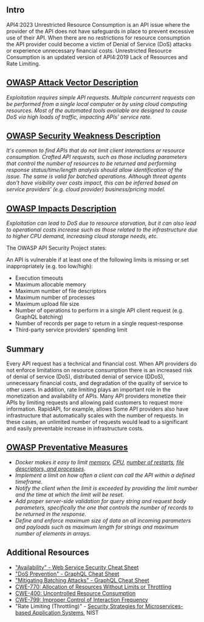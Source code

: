 ## Intro

API4:2023 Unrestricted Resource Consumption is an API issue where the provider of the API does not have safeguards in place to prevent excessive use of their API. When there are no restrictions for resource consumption the API provider could become a victim of Denial of Service (DoS) attacks or experience unnecessary financial costs. Unrestricted Resource Consumption is an updated version of API4:2019 Lack of Resources and Rate Limiting.

## [OWASP Attack Vector Description](https://owasp.org/API-Security/editions/2023/en/0xa4-unrestricted-resource-consumption/)

_Exploitation requires simple API requests. Multiple concurrent requests can be performed from a single local computer or by using cloud computing resources. Most of the automated tools available are designed to cause DoS via high loads of traffic, impacting APIs’ service rate._

## [OWASP Security Weakness Description](https://owasp.org/API-Security/editions/2023/en/0xa4-unrestricted-resource-consumption/)

_It's common to find APIs that do not limit client interactions or resource consumption. Crafted API requests, such as those including parameters that control the number of resources to be returned and performing response status/time/length analysis should allow identification of the issue. The same is valid for batched operations. Although threat agents don't have visibility over costs impact, this can be inferred based on service providers’ (e.g. cloud provider) business/pricing model._

## [OWASP Impacts Description](https://owasp.org/API-Security/editions/2023/en/0xa4-unrestricted-resource-consumption/)

_Exploitation can lead to DoS due to resource starvation, but it can also lead to operational costs increase such as those related to the infrastructure due to higher CPU demand, increasing cloud storage needs, etc._

The OWASP API Security Project states:

An API is vulnerable if at least one of the following limits is missing or set inappropriately (e.g. too low/high):

- Execution timeouts
- Maximum allocable memory
- Maximum number of file descriptors
- Maximum number of processes
- Maximum upload file size
- Number of operations to perform in a single API client request (e.g. GraphQL batching)
- Number of records per page to return in a single request-response
- Third-party service providers' spending limit

## Summary

Every API request has a technical and financial cost. When API providers do not enforce limitations on resource consumption there is an increased risk of denial of service (DoS), distributed denial of service (DDoS), unnecessary financial costs, and degradation of the quality of service to other users. In addition, rate limiting plays an important role in the monetization and availability of APIs. Many API providers monetize their APIs by limiting requests and allowing paid customers to request more information. RapidAPI, for example, allows Some API providers also have infrastructure that automatically scales with the number of requests. In these cases, an unlimited number of requests would lead to a significant and easily preventable increase in infrastructure costs.

## [OWASP Preventative Measures](https://owasp.org/API-Security/editions/2023/en/0xa4-unrestricted-resource-consumption/)

- _Docker makes it easy to limit [memory](https://docs.docker.com/config/containers/resource_constraints/#memory), [CPU](https://docs.docker.com/config/containers/resource_constraints/#cpu), [number of restarts](https://docs.docker.com/engine/reference/commandline/run/#restart-policies---restart), [file descriptors, and processes](https://docs.docker.com/engine/reference/commandline/run/#set-ulimits-in-container---ulimit)._
- _Implement a limit on how often a client can call the API within a defined timeframe._
- _Notify the client when the limit is exceeded by providing the limit number and the time at which the limit will be reset._
- _Add proper server-side validation for query string and request body parameters, specifically the one that controls the number of records to be returned in the response._
- _Define and enforce maximum size of data on all incoming parameters and payloads such as maximum length for strings and maximum number of elements in arrays._

## Additional Resources

- ["Availability" - Web Service Security Cheat Sheet](https://cheatsheetseries.owasp.org/cheatsheets/Web_Service_Security_Cheat_Sheet.html#availability)
- ["DoS Prevention" - GraphQL Cheat Sheet](https://cheatsheetseries.owasp.org/cheatsheets/GraphQL_Cheat_Sheet.html#dos-prevention)
- ["Mitigating Batching Attacks" - GraphQL Cheat Sheet](https://cheatsheetseries.owasp.org/cheatsheets/GraphQL_Cheat_Sheet.html#mitigating-batching-attacks)
- [CWE-770: Allocation of Resources Without Limits or Throttling](https://cwe.mitre.org/data/definitions/770.html)
- [CWE-400: Uncontrolled Resource Consumption](https://cwe.mitre.org/data/definitions/400.html)
- [CWE-799: Improper Control of Interaction Frequency](https://cwe.mitre.org/data/definitions/799.html)
- "Rate Limiting (Throttling)" - [Security Strategies for Microservices-based Application Systems](https://nvlpubs.nist.gov/nistpubs/SpecialPublications/NIST.SP.800-204.pdf), NIST